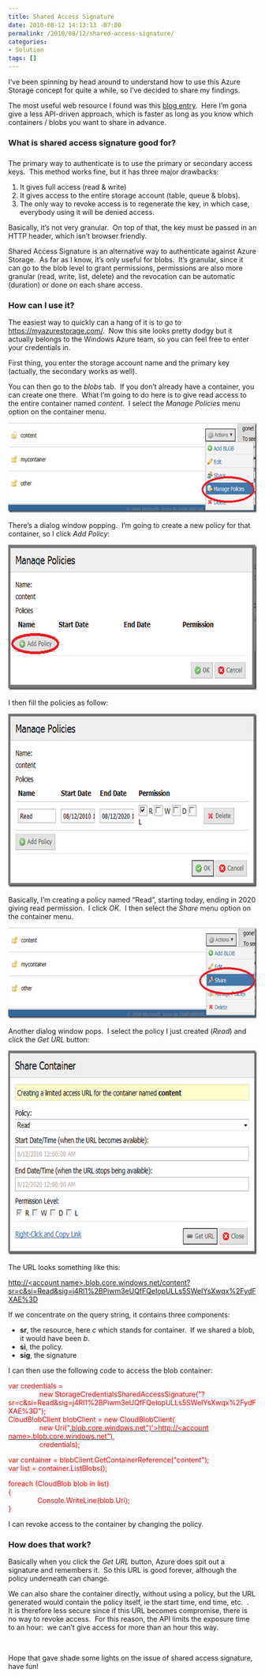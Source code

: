 ```yaml
---
title: Shared Access Signature
date: 2010-08-12 14:13:13 -07:00
permalink: /2010/08/12/shared-access-signature/
categories:
- Solution
tags: []
---
```

<p>I’ve been spinning by head around to understand how to use this Azure Storage concept for quite a while, so I’ve decided to share my findings.</p>  <p>The most useful web resource I found was this <a href="http://blog.smarx.com/posts/shared-access-signatures-are-easy-these-days">blog entry</a>.&#160; Here I’m gona give a less API-driven approach, which is faster as long as you know which containers / blobs you want to share in advance.</p>  <h3>What is shared access signature good for?</h3>  <h3></h3>  <h3></h3>  <p>The primary way to authenticate is to use the primary or secondary access keys.&#160; This method works fine, but it has three major drawbacks:</p>  <ol>   <li>It gives full access (read &amp; write) </li>    <li>It gives access to the entire storage account (table, queue &amp; blobs). </li>    <li>The only way to revoke access is to regenerate the key, in which case, everybody using it will be denied access. </li> </ol>  <p>Basically, it’s not very granular.&#160; On top of that, the key must be passed in an HTTP header, which isn’t browser friendly.</p>  <p>Shared Access Signature is an alternative way to authenticate against Azure Storage.&#160; As far as I know, it’s only useful for blobs.&#160; It’s granular, since it can go to the blob level to grant permissions, permissions are also more granular (read, write, list, delete) and the revocation can be automatic (duration) or done on each share access.</p>  <h3>How can I use it?</h3>  <p>The easiest way to quickly can a hang of it is to go to <a title="https://myazurestorage.com/" href="https://myazurestorage.com/">https://myazurestorage.com/</a>.&#160; Now this site looks pretty dodgy but it actually belongs to the Windows Azure team, so you can feel free to enter your credentials in.</p>  <p>First thing, you enter the storage account name and the primary key (actually, the secondary works as well).</p>  <p>You can then go to the <em>blobs</em> tab.&#160; If you don’t already have a container, you can create one there.&#160; What I’m going to do here is to give read access to the entire container named <em>content</em>.&#160; I select the <em>Manage Policies</em> menu option on the container menu.</p>  <p><a href="/assets/posts/2010/3/shared-access-signature/image.png"><img style="display:inline;border-width:0;" title="image" border="0" alt="image" src="/assets/posts/2010/3/shared-access-signature/image_thumb.png" width="644" height="182" /></a> </p>  <p>There’s a dialog window popping.&#160; I’m going to create a new policy for that container, so I click <em>Add Policy</em>:</p>  <p><a href="/assets/posts/2010/3/shared-access-signature/image1.png"><img style="display:inline;border-width:0;" title="image" border="0" alt="image" src="/assets/posts/2010/3/shared-access-signature/image_thumb1.png" width="644" height="294" /></a> </p>  <p>I then fill the policies as follow:</p>  <p><a href="/assets/posts/2010/3/shared-access-signature/image2.png"><img style="display:inline;border-width:0;" title="image" border="0" alt="image" src="/assets/posts/2010/3/shared-access-signature/image_thumb2.png" width="644" height="351" /></a> </p>  <p>Basically, I’m creating a policy named “Read”, starting today, ending in 2020 giving read permission.&#160; I click <em>OK</em>.&#160; I then select the <em>Share</em> menu option on the container menu.</p>  <p><a href="/assets/posts/2010/3/shared-access-signature/image3.png"><img style="display:inline;border-width:0;" title="image" border="0" alt="image" src="/assets/posts/2010/3/shared-access-signature/image_thumb3.png" width="644" height="184" /></a></p>  <p>Another dialog window pops.&#160; I select the policy I just created (<em>Read</em>) and click the <em>Get URL</em> button:</p>  <p><a href="/assets/posts/2010/3/shared-access-signature/image4.png"><img style="display:inline;border-width:0;" title="image" border="0" alt="image" src="/assets/posts/2010/3/shared-access-signature/image_thumb4.png" width="644" height="413" /></a> </p>  <p>The URL looks something like this:</p>  <p><a href="http://blobfoldersync.blob.core.windows.net/content?sr=c&amp;si=Read&amp;sig=j4Rl1%2BPiwm3eUQfFQeIopULLs5SWeIYsXwqx%2FydFXAE%3D">http://&lt;account name&gt;.blob.core.windows.net/content?sr=c&amp;si=Read&amp;sig=j4Rl1%2BPiwm3eUQfFQeIopULLs5SWeIYsXwqx%2FydFXAE%3D</a></p>  <p>If we concentrate on the query string, it contains three components:</p>  <ul>   <li><strong>sr</strong>, the resource, here <em>c</em> which stands for container.&#160; If we shared a blob, it would have been <em>b</em>. </li>    <li><strong>si</strong>, the policy. </li>    <li><strong>sig</strong>, the signature </li> </ul>  <p>I can then use the following code to access the blob container:</p>  <p><font color="#ff0000">var credentials =     <br />&#160;&#160;&#160;&#160;&#160;&#160;&#160;&#160;&#160;&#160;&#160;&#160;&#160;&#160;&#160; new StorageCredentialsSharedAccessSignature(&quot;?sr=c&amp;si=Read&amp;sig=j4Rl1%2BPiwm3eUQfFQeIopULLs5SWeIYsXwqx%2FydFXAE%3D&quot;);      <br />CloudBlobClient blobClient = new CloudBlobClient(      <br />&#160;&#160;&#160;&#160;&#160;&#160;&#160;&#160;&#160;&#160;&#160;&#160;&#160;&#160;&#160; new Uri(&quot;</font><a href="http://&lt;account name&gt;.blob.core.windows.net&quot;)"><font color="#ff0000">.blob.core.windows.net&quot;)'&gt;http://&lt;account name&gt;.blob.core.windows.net&quot;)</font></a><font color="#ff0000">,     <br />&#160;&#160;&#160;&#160;&#160;&#160;&#160;&#160;&#160;&#160;&#160;&#160;&#160;&#160;&#160; credentials); </font></p>  <p><font color="#ff0000">var container = blobClient.GetContainerReference(&quot;content&quot;);     <br />var list = container.ListBlobs(); </font></p>  <p><font color="#ff0000">foreach (CloudBlob blob in list)     <br />{      <br />&#160;&#160;&#160;&#160;&#160;&#160;&#160;&#160;&#160;&#160;&#160;&#160;&#160;&#160; Console.WriteLine(blob.Uri);      <br />}</font></p>  <p>I can revoke access to the container by changing the policy.</p>  <h3>How does that work?</h3>  <p>Basically when you click the <em>Get URL</em> button, Azure does spit out a signature and remembers it.&#160; So this URL is good forever, although the policy underneath can change.</p>  <p>We can also share the container directly, without using a policy, but the URL generated would contain the policy itself, ie the start time, end time, etc.&#160; .&#160; It is therefore less secure since if this URL becomes compromise, there is no way to revoke access.&#160; For this reason, the API limits the exposure time to an hour:&#160; we can’t give access for more than an hour this way.</p>  <p>&#160;</p>  <p>Hope that gave shade some lights on the issue of shared access signature, have fun!</p>